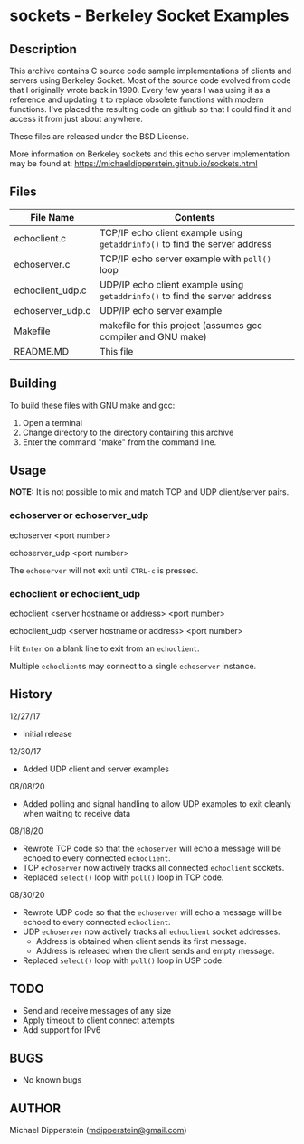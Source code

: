 # sockets - Berkeley Socket Examples

## Description
This archive contains C source code sample implementations of clients and
servers using Berkeley Socket.  Most of the source code evolved from code that
I originally wrote back in 1990.  Every few years I was using it as a reference
and updating it to replace obsolete functions with modern functions.  I've
placed the resulting code on github so that I could find it and access it from
just about anywhere.

These files are released under the BSD License.

More information on Berkeley sockets and this echo server implementation  may be
found at: https://michaeldipperstein.github.io/sockets.html

## Files
File Name | Contents
--- | ---
echoclient.c | TCP/IP echo client example using `getaddrinfo()` to find the server address
echoserver.c | TCP/IP echo server example with `poll()` loop
echoclient_udp.c | UDP/IP echo client example using `getaddrinfo()` to find the server address
echoserver_udp.c | UDP/IP echo server example
Makefile | makefile for this project (assumes gcc compiler and GNU make)
README.MD | This file

## Building
To build these files with GNU make and gcc:
1. Open a terminal
2. Change directory to the directory containing this archive
3. Enter the command "make" from the command line.

## Usage
**NOTE:** It is not possible to mix and match TCP and UDP client/server pairs.

### echoserver or echoserver_udp
echoserver &lt;port number&gt;

echoserver_udp &lt;port number&gt;

The `echoserver` will not exit until `CTRL-c` is pressed.

### echoclient or echoclient_udp
echoclient &lt;server hostname or address&gt; &lt;port number&gt;

echoclient_udp &lt;server hostname or address&gt; &lt;port number&gt;

Hit `Enter` on a blank line to exit from an `echoclient`.

Multiple `echoclient`s may connect to a single `echoserver` instance.

## History
12/27/17
* Initial release

12/30/17
* Added UDP client and server examples

08/08/20
* Added polling and signal handling to allow UDP examples to exit cleanly when
waiting to receive data

08/18/20
* Rewrote TCP code so that the `echoserver` will echo a message will be
echoed to every connected `echoclient`.
* TCP `echoserver` now actively tracks all connected `echoclient` sockets.
* Replaced `select()` loop with `poll()` loop in TCP code.

08/30/20
* Rewrote UDP code so that the `echoserver` will echo a message will be
echoed to every connected `echoclient`.
* UDP `echoserver` now actively tracks all `echoclient` socket addresses.
  * Address is obtained when client sends its first message.
  * Address is released when the client sends and empty message.
* Replaced `select()` loop with `poll()` loop in USP code.


## TODO
- Send and receive messages of any size
- Apply timeout to client connect attempts
- Add support for IPv6

## BUGS
- No known bugs

## AUTHOR
Michael Dipperstein (mdipperstein@gmail.com)
